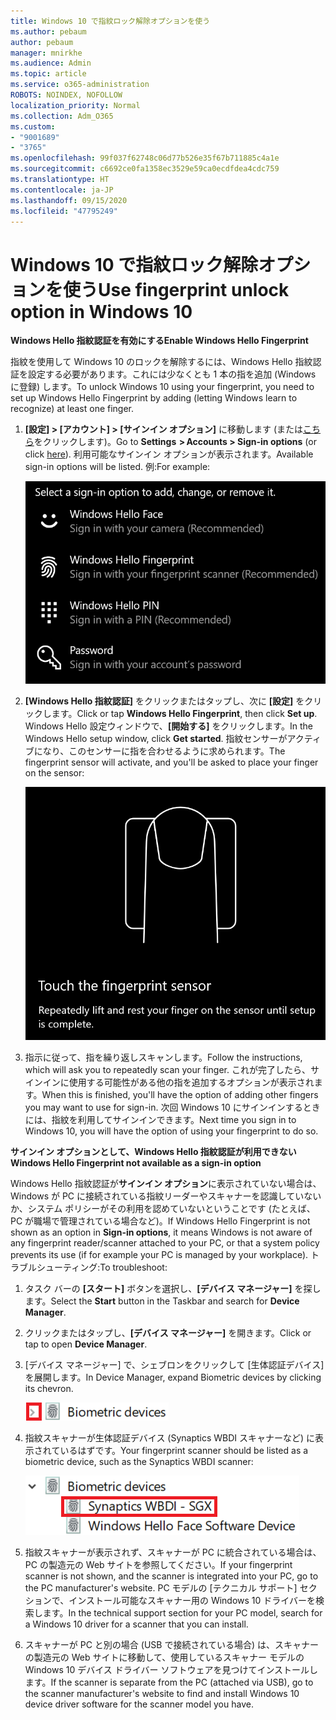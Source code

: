 ```yaml
---
title: Windows 10 で指紋ロック解除オプションを使う
ms.author: pebaum
author: pebaum
manager: mnirkhe
ms.audience: Admin
ms.topic: article
ms.service: o365-administration
ROBOTS: NOINDEX, NOFOLLOW
localization_priority: Normal
ms.collection: Adm_O365
ms.custom:
- "9001689"
- "3765"
ms.openlocfilehash: 99f037f62748c06d77b526e35f67b711885c4a1e
ms.sourcegitcommit: c6692ce0fa1358ec3529e59ca0ecdfdea4cdc759
ms.translationtype: HT
ms.contentlocale: ja-JP
ms.lasthandoff: 09/15/2020
ms.locfileid: "47795249"
---
```

# <a name="use-fingerprint-unlock-option-in-windows-10"></a><span data-ttu-id="6028d-102">Windows 10 で指紋ロック解除オプションを使う</span><span class="sxs-lookup"><span data-stu-id="6028d-102">Use fingerprint unlock option in Windows 10</span></span>

<span data-ttu-id="6028d-103">**Windows Hello 指紋認証を有効にする**</span><span class="sxs-lookup"><span data-stu-id="6028d-103">**Enable Windows Hello Fingerprint**</span></span>

<span data-ttu-id="6028d-104">指紋を使用して Windows 10 のロックを解除するには、Windows Hello 指紋認証を設定する必要があります。これには少なくとも 1 本の指を追加 (Windows に登録) します。</span><span class="sxs-lookup"><span data-stu-id="6028d-104">To unlock Windows 10 using your fingerprint, you need to set up Windows Hello Fingerprint by adding (letting Windows learn to recognize) at least one finger.</span></span> 

1. <span data-ttu-id="6028d-105">**[設定] > [アカウント] > [サインイン オプション]** に移動します (または[こちら](ms-settings:signinoptions?activationSource=GetHelp)をクリックします)。</span><span class="sxs-lookup"><span data-stu-id="6028d-105">Go to **Settings  > Accounts > Sign-in options** (or click [here](ms-settings:signinoptions?activationSource=GetHelp)).</span></span> <span data-ttu-id="6028d-106">利用可能なサインイン オプションが表示されます。</span><span class="sxs-lookup"><span data-stu-id="6028d-106">Available sign-in options will be listed.</span></span> <span data-ttu-id="6028d-107">例:</span><span class="sxs-lookup"><span data-stu-id="6028d-107">For example:</span></span>

    ![サインイン オプション。](media/sign-in-options.png)

2. <span data-ttu-id="6028d-109">**[Windows Hello 指紋認証]** をクリックまたはタップし、次に **[設定]** をクリックします。</span><span class="sxs-lookup"><span data-stu-id="6028d-109">Click or tap **Windows Hello Fingerprint**, then click **Set up**.</span></span> <span data-ttu-id="6028d-110">Windows Hello 設定ウィンドウで、**[開始する]** をクリックします。</span><span class="sxs-lookup"><span data-stu-id="6028d-110">In the Windows Hello setup window, click **Get started**.</span></span> <span data-ttu-id="6028d-111">指紋センサーがアクティブになり、このセンサーに指を合わせるように求められます。</span><span class="sxs-lookup"><span data-stu-id="6028d-111">The fingerprint sensor will activate, and you'll be asked to place your finger on the sensor:</span></span>

   ![指紋センサー。](media/fingerprint-sensor.png)

3. <span data-ttu-id="6028d-113">指示に従って、指を繰り返しスキャンします。</span><span class="sxs-lookup"><span data-stu-id="6028d-113">Follow the instructions, which will ask you to repeatedly scan your finger.</span></span> <span data-ttu-id="6028d-114">これが完了したら、サインインに使用する可能性がある他の指を追加するオプションが表示されます。</span><span class="sxs-lookup"><span data-stu-id="6028d-114">When this is finished, you'll have the option of adding other fingers you may want to use for sign-in.</span></span> <span data-ttu-id="6028d-115">次回 Windows 10 にサインインするときには、指紋を利用してサインインできます。</span><span class="sxs-lookup"><span data-stu-id="6028d-115">Next time you sign in to Windows 10, you will have the option of using your fingerprint to do so.</span></span>

<span data-ttu-id="6028d-116">**サインイン オプションとして、Windows Hello 指紋認証が利用できない**</span><span class="sxs-lookup"><span data-stu-id="6028d-116">**Windows Hello Fingerprint not available as a sign-in option**</span></span>

<span data-ttu-id="6028d-117">Windows Hello 指紋認証が**サインイン オプション**に表示されていない場合は、Windows が PC に接続されている指紋リーダーやスキャナーを認識していないか、システム ポリシーがその利用を認めていないということです (たとえば、PC が職場で管理されている場合など)。</span><span class="sxs-lookup"><span data-stu-id="6028d-117">If Windows Hello Fingerprint is not shown as an option in **Sign-in options**, it means Windows is not aware of any fingerprint reader/scanner attached to your PC, or that a system policy prevents its use (if for example your PC is managed by your workplace).</span></span> <span data-ttu-id="6028d-118">トラブルシューティング:</span><span class="sxs-lookup"><span data-stu-id="6028d-118">To troubleshoot:</span></span> 

1. <span data-ttu-id="6028d-119">タスク バーの **[スタート]** ボタンを選択し、**[デバイス マネージャー]** を探します。</span><span class="sxs-lookup"><span data-stu-id="6028d-119">Select the **Start** button in the Taskbar and search for **Device Manager**.</span></span>

2. <span data-ttu-id="6028d-120">クリックまたはタップし、**[デバイス マネージャー]** を開きます。</span><span class="sxs-lookup"><span data-stu-id="6028d-120">Click or tap to open **Device Manager**.</span></span>

3. <span data-ttu-id="6028d-121">[デバイス マネージャー] で、シェブロンをクリックして [生体認証デバイス] を展開します。</span><span class="sxs-lookup"><span data-stu-id="6028d-121">In Device Manager, expand Biometric devices by clicking its chevron.</span></span>

   ![生体認証デバイス。](media/biometric-devices.png)

4. <span data-ttu-id="6028d-123">指紋スキャナーが生体認証デバイス (Synaptics WBDI スキャナーなど) に表示されているはずです。</span><span class="sxs-lookup"><span data-stu-id="6028d-123">Your fingerprint scanner should be listed as a biometric device, such as the Synaptics WBDI scanner:</span></span>

   ![生体認証デバイス。](media/biometric-devices-expanded.png)

5. <span data-ttu-id="6028d-125">指紋スキャナーが表示されず、スキャナーが PC に統合されている場合は、PC の製造元の Web サイトを参照してください。</span><span class="sxs-lookup"><span data-stu-id="6028d-125">If your fingerprint scanner is not shown, and the scanner is integrated into your PC, go to the PC manufacturer's website.</span></span> <span data-ttu-id="6028d-126">PC モデルの [テクニカル サポート] セクションで、インストール可能なスキャナー用の Windows 10 ドライバーを検索します。</span><span class="sxs-lookup"><span data-stu-id="6028d-126">In the technical support section for your PC model, search for a Windows 10 driver for a scanner that you can install.</span></span>

6. <span data-ttu-id="6028d-127">スキャナーが PC と別の場合 (USB で接続されている場合) は、スキャナーの製造元の Web サイトに移動して、使用しているスキャナー モデルの Windows 10 デバイス ドライバー ソフトウェアを見つけてインストールします。</span><span class="sxs-lookup"><span data-stu-id="6028d-127">If the scanner is separate from the PC (attached via USB), go to the scanner manufacturer's website to find and install Windows 10 device driver software for the scanner model you have.</span></span>
